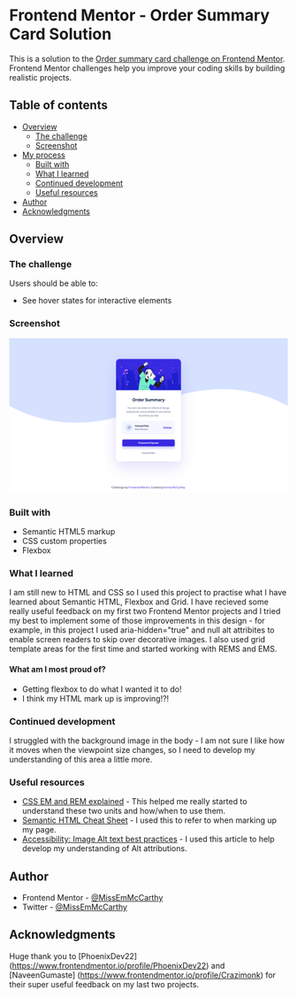 # Frontend Mentor - Order Summary Card Solution

This is a solution to the [Order summary card challenge on Frontend Mentor](https://www.frontendmentor.io/challenges/order-summary-component-QlPmajDUj). Frontend Mentor challenges help you improve your coding skills by building realistic projects. 

## Table of contents

- [Overview](#overview)
  - [The challenge](#the-challenge)
  - [Screenshot](#screenshot)
- [My process](#my-process)
  - [Built with](#built-with)
  - [What I learned](#what-i-learned)
  - [Continued development](#continued-development)
  - [Useful resources](#useful-resources)
- [Author](#author)
- [Acknowledgments](#acknowledgments)

## Overview

### The challenge

Users should be able to:

- See hover states for interactive elements

### Screenshot

![Order Summary Card](images/Screenshot.png)

### Built with

- Semantic HTML5 markup
- CSS custom properties
- Flexbox

### What I learned

I am still new to HTML and CSS so I used this project to practise what I have learned about Semantic HTML, Flexbox and Grid. I have recieved some really useful feedback on my first two Frontend Mentor projects and I tried my best to implement some of those improvements in this design - for example, in this project I used aria-hidden="true" and null alt attribites to enable screen readers to skip over decorative images. I also used grid template areas for the first time and started working with REMS and EMS.

#### What am I most proud of?

- Getting flexbox to do what I wanted it to do!
- I think my HTML mark up is improving!?!

### Continued development

I struggled with the background image in the body - I am not sure I like how it moves when the viewpoint size changes, so I need to develop my understanding of this area a little more.

### Useful resources

- [CSS EM and REM explained](https://www.youtube.com/watch?v=_-aDOAMmDHI&t=279s) - This helped me really started to understand these two units and how/when to use them.
- [Semantic HTML Cheat Sheet](https://learn-the-web.algonquindesign.ca/topics/html-semantics-cheat-sheet/) - I used this to refer to when marking up my page.
- [Accessibility: Image Alt text best practices](https://help.siteimprove.com/support/solutions/articles/80000863904-accessibility-image-alt-text-best-practices) - I used this article to help develop my understanding of Alt attributions.

## Author

- Frontend Mentor - [@MissEmMcCarthy](https://www.frontendmentor.io/profile/MissEmMcCarthy)
- Twitter - [@MissEmMcCarthy](https://twitter.com/MissEmMcCarthy)

## Acknowledgments

Huge thank you to [PhoenixDev22] (https://www.frontendmentor.io/profile/PhoenixDev22) and [NaveenGumaste] (https://www.frontendmentor.io/profile/Crazimonk) for their super useful feedback on my last two projects.


